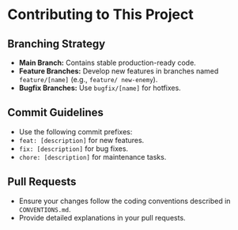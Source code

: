 # Contributing to This Project
## Branching Strategy
- **Main Branch:** Contains stable production-ready code.
- **Feature Branches:** Develop new features in branches named `feature/[name]` (e.g., `feature/
new-enemy`).
- **Bugfix Branches:** Use `bugfix/[name]` for hotfixes.
## Commit Guidelines
- Use the following commit prefixes:
- `feat: [description]` for new features.
- `fix: [description]` for bug fixes.
- `chore: [description]` for maintenance tasks.
## Pull Requests
- Ensure your changes follow the coding conventions described in `CONVENTIONS.md`.
- Provide detailed explanations in your pull requests.